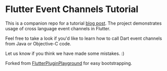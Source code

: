 # Flutter Event Channels Tutorial

This is a companion repo for a tutorial [blog post](). The project demonstrates usage of cross language event channels in Flutter. 

Feel free to take a look if you'd like to learn how to call Dart event channels from Java or Objective-C code.

Let us know if you think we have made some mistakes. :)

Forked from [FlutterPluginPlayground](https://github.com/testfairy-blog/FlutterPluginPlayground) for easy bootstrapping.
